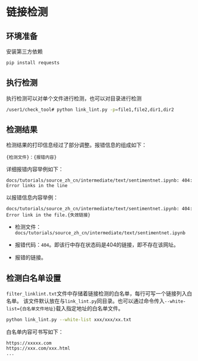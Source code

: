 # 链接检测

## 环境准备

安装第三方依赖

```bash
pip install requests
```

## 执行检测

执行检测可以对单个文件进行检测，也可以对目录进行检测

```bash
/user1/check_tool# python link_lint.py -p=file1,file2,dir1,dir2
```

## 检测结果

检测结果的打印信息经过了部分调整。报错信息的组成如下：

```text
{检测文件}：{报错内容}
```

详细报错内容举例如下：

```text
docs/tutorials/source_zh_cn/intermediate/text/sentimentnet.ipynb: 404: Error links in the line
```

以报错信息内容举例：

`docs/tutorials/source_zh_cn/intermediate/text/sentimentnet.ipynb: 404: Error link in the file.{失效链接}`

- 检测文件：`docs/tutorials/source_zh_cn/intermediate/text/sentimentnet.ipynb`

- 报错代码：`404`。即该行中存在状态码是404的链接，即不存在该网址。

- 报错的链接。

## 检测白名单设置

`filter_linklint.txt`文件中存储着链接检测的白名单，每行可写一个链接列入白名单。
该文件默认放在与`link_lint.py`同目录。也可以通过命令传入`--white-list={白名单文件地址}`载入指定地址的白名单文件。

```bash
python link_lint.py --white-list xxx/xxx/xx.txt
```

白名单内容可书写如下：

```text
https://xxxxx.com
https://xxx.com/xxx.html
...
```